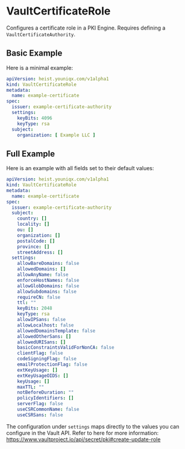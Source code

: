 # VaultCertificateRole

Configures a certificate role in a PKI Engine. Requires defining a
`VaultCertificateAuthority`.

## Basic Example

Here is a minimal example:

```yaml
apiVersion: heist.youniqx.com/v1alpha1
kind: VaultCertificateRole
metadata:
  name: example-certificate
spec:
  issuer: example-certificate-authority
  settings:
    keyBits: 4096
    keyType: rsa
  subject:
    organization: [ Example LLC ]
```

## Full Example

Here is an example with all fields set to their default values:

```yaml
apiVersion: heist.youniqx.com/v1alpha1
kind: VaultCertificateRole
metadata:
  name: example-certificate
spec:
  issuer: example-certificate-authority
  subject:
    country: []
    locality: []
    ou: []
    organization: []
    postalCode: []
    province: []
    streetAddress: []
  settings:
    allowBareDomains: false
    allowedDomains: []
    allowAnyName: false
    enforceHostNames: false
    allowGlobDomains: false
    allowSubdomains: false
    requireCN: false
    ttl: ""
    keyBits: 2048
    keyType: rsa
    allowIPSans: false
    allowLocalhost: false
    allowedDomainsTemplate: false
    allowedOtherSans: []
    allowedURISans: []
    basicConstraintsValidForNonCA: false
    clientFlag: false
    codeSigningFlag: false
    emailProtectionFlag: false
    extKeyUsage: []
    extKeyUsageOIDS: []
    keyUsage: []
    maxTTL: ""
    notBeforeDuration: ""
    policyIdentifiers: []
    serverFlag: false
    useCSRCommonName: false
    useCSRSans: false
```

The configuration under `settings` maps directly to the values you can configure
in the Vault API. Refer to here for more information:
https://www.vaultproject.io/api/secret/pki#create-update-role
